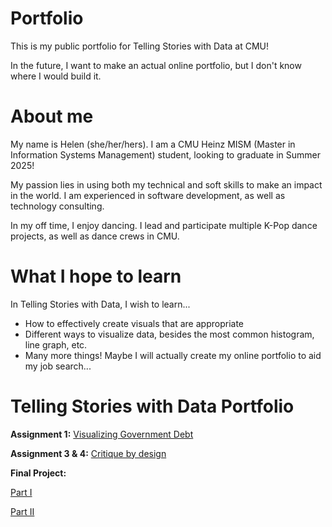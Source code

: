 # Portfolio
This is my public portfolio for Telling Stories with Data at CMU!  

In the future, I want to make an actual online portfolio, but I don't know where I would build it. 

# About me
My name is Helen (she/her/hers). I am a CMU Heinz MISM (Master in Information Systems Management) student, looking to graduate in Summer 2025!

My passion lies in using both my technical and soft skills to make an impact in the world. I am experienced in software development, as well as technology consulting. 

In my off time, I enjoy dancing. I lead and participate multiple K-Pop dance projects, as well as dance crews in CMU. 


# What I hope to learn
In Telling Stories with Data, I wish to learn... 

- How to effectively create visuals that are appropriate
- Different ways to visualize data, besides the most common histogram, line graph, etc.
- Many more things! Maybe I will actually create my online portfolio to aid my job search...

# Telling Stories with Data Portfolio

**Assignment 1:** [Visualizing Government Debt](./govDebt/visualizing-government-debt.md)

**Assignment 3 & 4:** [Critique by design](./NYCTemp/critique-by-design.md)


<!-- ## Final project -->
<!-- Here it might be helpful to include a high-level description of your final project.  -->
**Final Project:** 

[Part I](./finalProject/part1.md)

[Part II](./finalProject/part2.md)

<!--Part III(final-project-part-three)-->
